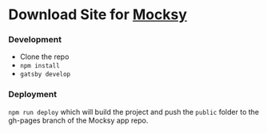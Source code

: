 # Download Site for [Mocksy](http://slightlytyler.github.io/mocksy)

### Development
- Clone the repo
- `npm install`
- `gatsby develop`

### Deployment
`npm run deploy` which will build the project and push the `public` folder to the gh-pages branch of the Mocksy app repo.

